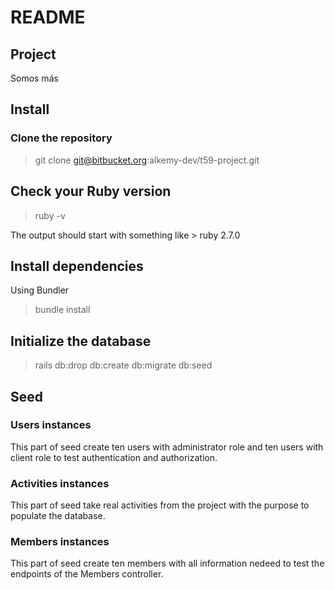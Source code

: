 # README

## Project

Somos más

## Install

### Clone the repository

> git clone git@bitbucket.org:alkemy-dev/t59-project.git

## Check your Ruby version

> ruby -v

The output should start with something like > ruby 2.7.0

## Install dependencies

Using Bundler

> bundle install

## Initialize the database

> rails db:drop db:create db:migrate db:seed

## Seed

### Users instances

This part of seed create ten users with administrator role and ten users with client role to 
test authentication and authorization.

### Activities instances

This part of seed take real activities from the project with the purpose to populate the database.

### Members instances

This part of seed create ten members with all information nedeed to test the endpoints of the Members controller.